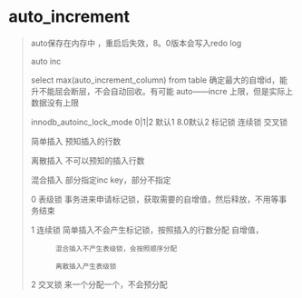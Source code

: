 # auto\_increment

> auto保存在内存中 ，重启后失效，8。0版本会写入redo log
>
>
>
> auto inc
>
>
>
> select max\(auto\_increment\_column\) from table 确定最大的自增id，能升不能屈会断层，不会自动回收。有可能 auto——incre 上限，但是实际上数据没有上限
>
> innodb\_autoinc\_lock\_mode  0\|1\|2  默认1 8.0默认2  标记锁 连续锁 交叉锁
>
>   简单插入  预知插入的行数
>
>   离散插入 不可以预知的插入行数
>
>   混合插入 部分指定inc key，部分不指定
>
>
>
>   0 表级锁 事务进来申请标记锁，获取需要的自增值，然后释放，不用等事务结束
>
>   1 连续锁 简单插入不会产生标记锁，按照插入的行数分配 自增值，
>
>           混合插入不产生表级锁，会按照顺序分配
>
>           离散插入产生表级锁
>
>
>
>   2 交叉锁  来一个分配一个，不会预分配



